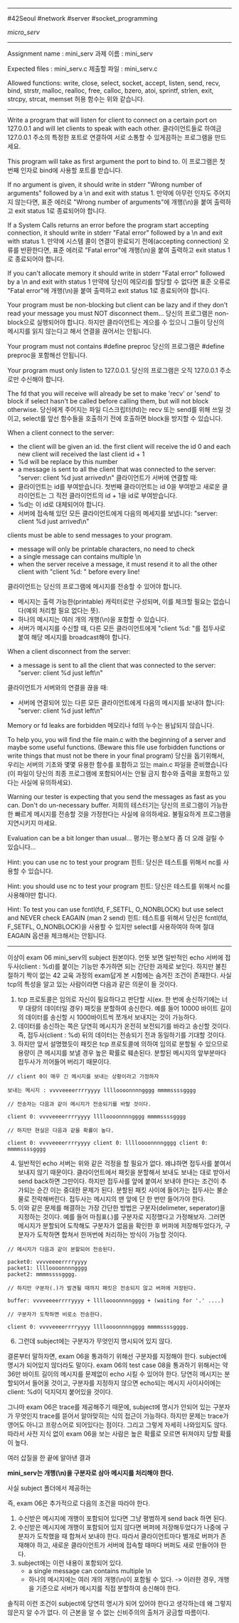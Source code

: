 		
---

#42Seoul #network #server #socket_programming 

*micro_serv*

---

Assignment name  : mini_serv
과제 이름 : mini_serv

Expected files   : mini_serv.c
제출할 파일 : mini_serv.c

Allowed functions: write, close, select, socket, accept, listen, send, recv, bind, strstr, malloc, realloc, free, calloc, bzero, atoi, sprintf, strlen, exit, strcpy, strcat, memset
허용 함수는 위와 같습니다.

---

Write a program that will listen for client to connect on a certain port on 127.0.0.1 and will let clients to speak with each other.
클라이언트들로 하여금 127.0.0.1 주소의 특정한 포트로 연결하여 서로 소통할 수 있게끔하는 프로그램을 만드세요.

This program will take as first argument the port to bind to.
이 프로그램은 첫 번째 인자로 bind에 사용할 포트를 받습니다.

If no argument is given, it should write in stderr "Wrong number of arguments" followed by a \n and exit with status 1.
만약에 아무런 인자도 주어지지 않는다면, 표준 에러로 "Wrong number of arguments"에 개행(\n)을 붙여 출력하고 exit status 1로 종료되어야 합니다.

If a System Calls returns an error before the program start accepting connection, it should write in stderr "Fatal error" followed by a \n and exit with status 1.
만약에 시스템 콜이 연결이 완료되기 전에(accepting connection) 오류를 반환한다면, 표준 에러로 "Fatal error"에 개행(\n)을 붙여 출력하고 exit status 1로 종료되어야 합니다.

If you can't allocate memory it should write in stderr "Fatal error" followed by a \n and exit with status 1
만약에 당신이 메모리를 할당할 수 없다면 표준 오류로 "Fatal error"에 개행(\n)을 붙여 출력하고 exit status 1로 종료되어야 합니다.

Your program must be non-blocking but client can be lazy and if they don't read your message you must NOT disconnect them...
당신의 프로그램은 non-block으로 실행되어야 합니다. 하지만 클라이언트는 게으를 수 있으니 그들이 당신의 메시지를 읽지 않는다고 해서 연결을 끊어서는 안됩니다.

Your program must not contains \#define preproc
당신의 프로그램은 \#define preproc을 포함해선 안됩니다.

Your program must only listen to 127.0.0.1.
당신의 프로그램은 오직 127.0.0.1 주소로만 수신해야 합니다.

The fd that you will receive will already be set to make 'recv' or 'send' to block if select hasn't be called before calling them, but will not block otherwise. 
당신에게 주어지는 파일 디스크립터(fd)는 recv 또는 send를 위해 쓰일 것이고, select를 앞선 함수들을 호출하기 전에 호출하면 block을 방지할 수 있습니다.
	
When a client connect to the server:
- the client will be given an id. the first client will receive the id 0 and each new client will received the last client id + 1
- %d will be replace by this number
- a message is sent to all the client that was connected to the server: "server: client %d just arrived\n"
클라이언트가 서버에 연결할 때:
- 클라이언트는 id를 부여받습니다. 첫번째 클라이언트는 id 0을 부여받고 새로운 클라이언트는 그 직전 클라이언트의 id + 1을 id로 부여받습니다.
- %d는 이 id로 대체되어야 합니다.
- 서버에 접속해 있던 모든 클라이언트에게 다음의 메세지를 보냅니다: "server: client %d just arrived\n"

clients must be able to send messages to your program.
- message will only be printable characters, no need to check
- a single message can contains multiple \n
- when the server receive a message, it must resend it to all the other client with "client %d: " before every line!

클라이언트는 당신의 프로그램에 메시지를 전송할 수 있어야 합니다.
- 메시지는 출력 가능한(printable) 캐릭터로만 구성되며, 이를 체크할 필요는 없습니다(예외 처리할 필요 없다는 뜻).
- 하나의 메시지는 여러 개의 개행(\n)을 포함할 수 있습니다.
- 서버가 메시지를 수신할 때, 다른 모든 클라이언트에게 "client %d: "를 접두사로 붙여 해당 메시지를 broadcast해야 합니다.

When a client disconnect from the server:
- a message is sent to all the client that was connected to the server: "server: client %d just left\n"

클라이언트가 서버와의 연결을 끊을 때:
- 서버에 연결되어 있는 다른 모든 클라이언트에게 다음의 메시지를 보내야 합니다: "server: client %d just left\n"

Memory or fd leaks are forbidden
메모리나 fd의 누수는 용납되지 않습니다.

To help you, you will find the file main.c with the beginning of a server and maybe some useful functions. (Beware this file use forbidden functions or write things that must not be there in your final program)
당신을 돕기위해서, 우리는 서버의 기초와 몇몇 유용한 함수를 포함하고 있는 main.c 파일을 준비했습니다(이 파일이 당신의 최종 프로그램에 포함되어서는 안될 금지 함수와 출력을 포함하고 있다는 사실에 유의하세요).

Warning our tester is expecting that you send the messages as fast as you can. Don't do un-necessary buffer.
저희의 테스터기는 당신의 프로그램이 가능한 한 빠르게 메시지를 전송할 것을 가정한다는 사실에 유의하세요. 불필요하게 프로그램을 지연시키지 마세요.

Evaluation can be a bit longer than usual...
평가는 평소보다 좀 더 오래 걸릴 수 있습니다...

Hint: you can use nc to test your program
힌트: 당신은 테스트를 위해서 nc를 사용할 수 있습니다.

Hint: you should use nc to test your program
힌트: 당신은 테스트를 위해서 nc를 사용해야만 합니다.

Hint: To test you can use fcntl(fd, F_SETFL, O_NONBLOCK) but use select and NEVER check EAGAIN (man 2 send)
	힌트: 테스트를 위해서 당신은 fcntl(fd, F_SETFL, O_NONBLOCK)을 사용할 수 있지만 select를 사용하여야 하며 절대 EAGAIN 옵션을 체크해서는 안됩니다.

---

이상이 exam 06 mini_serv의 subject 원본이다. 언뜻 보면 일반적인 echo 서버에 접두사(client : %d)를 붙이는 기능만 추가하면 되는 간단한 과제로 보인다. 하지만 불친절하기 짝이 없는 42 교육 과정의 exam답게 본 시험에는 숨겨진 조건이 존재한다. 사실 tcp의 특성을 알고 있는 사람이라면 다음과 같은 의문이 들 것이다.

1. tcp 프로토콜은 임의로 자신이 필요하다고 판단할 시(ex. 한 번에 송신하기에는 너무 대량의 데이터일 경우) 패킷을 분할하여 송신한다. 예를 들어 10000 바이트 길이의 데이터를 송신할 시 1000바이트씩 쪼개서 보내지는 것이 가능하다.
2. 데이터를 송신하는 쪽은 당연히 메시지가 온전히 보전되기를 바라고 송신할 것이다. 즉, 접두사(client : %d) 뒤의 데이터는 전송되기 전과 동일하기를 기대할 것이다.
3. 하지만 앞서 설명했듯이 패킷은 tcp 프로토콜에 의하여 임의로 분할될 수 있으므로 용량이 큰 메시지를 보낼 경우 높은 확률로 훼손된다. 분할된 메시지의 앞부분마다 접두사가 끼어들어 버리기 때문이다.

```
// client 0이 매우 긴 메시지를 보내는 상황이라고 가정하자

보내는 메시지 : vvvveeeerrrryyyy lllloooonnnngggg mmmmssssgggg

// 전송자는 다음과 같이 메시지가 전송되기를 바랄 것이다.

client 0: vvvveeeerrrryyyy lllloooonnnngggg mmmmssssgggg

// 하지만 현실은 다음과 같을 확률이 높다.

client 0: vvvveeeerrrryyyy client 0: lllloooonnnngggg client 0: mmmmssssgggg 

```

4. 일반적인 echo 서버는 위와 같은 걱정을 할 필요가 없다. 왜냐하면 접두사를 붙여서 보내지 않기 때문이다. 클라이언트에서 패킷을 분할해서 보내도 보내는 대로 받아서 send back하면 그만이다. 하지만 접두사를 앞에 붙여서 보내야 한다는 조건이 추가되는 순간 이는 중대한 문제가 된다. 분할된 패킷 사이에 들어가는 접두사는 불순물로 전락해버린다. 접두사는 메시지의 맨 앞에 단 한 번만 들어가야 한다.
5. 이와 같은 문제를 해결하는 가장 간단한 방법은 구분자(delimeter, seperator)을 지정하는 것이다. 예를 들어 마침표(.)를 구분자로 지정했다고 가정해보자. 그러면 메시지가 분할되어 도착해도 구분자가 없음을 확인한 후 버퍼에 저장해두었다가, 구분자가 도착하면 합쳐서 한꺼번에 처리하는 방식이 가능할 것이다.

```
// 메시지가 다음과 같이 분할되어 전송된다.

packet0: vvvveeeerrrryyyy
packet1: lllloooonnnngggg
packet2: mmmmssssgggg.

// 하지만 구분자(.)가 발견될 때까지 패킷은 전송되지 않고 버퍼에 저장된다.

buffer: vvvveeeerrrryyyy + lllloooonnnngggg + (waiting for '.' ....)

// 구분자가 도착하면 비로소 전송한다.

client 0: vvvveeeerrrryyyy lllloooonnnngggg mmmmssssgggg.

```

6. 그런데 subject에는 구분자가 무엇인지 명시되어 있지 않다.

결론부터 말하자면, exam 06을 통과하기 위해선 구분자를 지정해야 한다. subject에 명시가 되어있지 않더라도 말이다. exam 06의 test case 08을 통과하기 위해서는 약 36만 바이트 길이의 메시지를 문제없이 echo 시킬 수 있어야 한다. 당연히 메시지는 분할되어서 들어올 것이고, 구분자를 지정하지 않으면 echo되는 메시지 사이사이에는 client: %d이 덕지덕지 붙어있을 것이다.

그나마 exam 06은 trace를 제공해주기 때문에, subject에 명시가 안되어 있는 구분자가 무엇인지 trace를 뜯어서 알아맞히는 식의 접근이 가능하다. 하지만 문제는 trace가 영어도 아니고 프랑스어로 되어있다는 점이다. 그리고 그렇게 자세히 나와있지도 않다. 따라서 사전 지식 없이 exam 06을 보는 사람은 높은 확률로 모르면 뒤져야지 당할 확률이 높다.

여러 삽질을 한 끝에 알아낸 결과

**mini_serv는 개행(\n)을 구분자로 삼아 메시지를 처리해야 한다.**

사실 subject 폴더에서 제공하는 

즉, exam 06은 추가적으로 다음의 조건을 따라야 한다.

1. 수신받은 메시지에 개행이 포함되어 있다면 그냥 평범하게 send back 하면 된다.
2. 수신받은 메시지에 개행이 포함되어 있지 않다면 버퍼에 저장해두었다가 나중에 구분자가 도착했을 때 합쳐서 보내야 한다. 따라서 클라이언트마다 별개로 버퍼가 존재해야 하고, 새로운 클라이언트가 서버에 접속할 때마다 버퍼도 새로 만들어야 한다.
3. subject에는 이런 내용이 포함되어 있다.
	- a single message can contains multiple \n
	- 하나의 메시지에는 여러 개의 개행(\n)이 포함될 수 있다.
	-> 이러한 경우, 개행을 기준으로 서버가 메시지를 직접 분할하여 송신해야 한다.

솔직히 이런 조건이 subject에 당연히 명시가 되어 있어야 한다고 생각하는데 왜 그렇지 않은지 알 수가 없다. 이 근본을 알 수 없는 신비주의의 출처가 궁금할 따름이다.